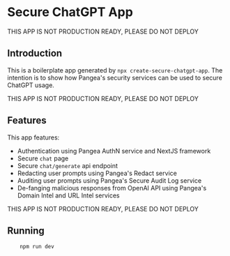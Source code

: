# Secure ChatGPT App

THIS APP IS NOT PRODUCTION READY, PLEASE DO NOT DEPLOY

## Introduction 

This is a boilerplate app generated by ```npx create-secure-chatgpt-app```. The intention is to show how Pangea's security services can be used to secure ChatGPT usage. 

THIS APP IS NOT PRODUCTION READY, PLEASE DO NOT DEPLOY

## Features

This app features:
- Authentication using Pangea AuthN service and NextJS framework
- Secure `chat` page
- Secure `chat/generate` api endpoint
- Redacting user prompts using Pangea's Redact service
- Auditing user prompts using Pangea's Secure Audit Log service
- De-fanging malicious responses from OpenAI API using Pangea's Domain Intel and URL Intel services

THIS APP IS NOT PRODUCTION READY, PLEASE DO NOT DEPLOY

## Running

```
    npm run dev
```